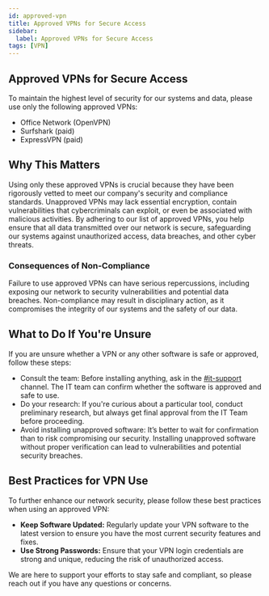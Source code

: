 ```yaml
---
id: approved-vpn
title: Approved VPNs for Secure Access
sidebar:
  label: Approved VPNs for Secure Access
tags: [VPN]
---
```


## Approved VPNs for Secure Access

To maintain the highest level of security for our systems and data, please use only the following approved VPNs:
  - Office Network (OpenVPN)
  - Surfshark (paid)
  - ExpressVPN (paid)

## Why This Matters

Using only these approved VPNs is crucial because they have been rigorously vetted to meet our company's security and compliance standards. Unapproved VPNs may lack essential encryption, contain vulnerabilities that cybercriminals can exploit, or even be associated with malicious activities. By adhering to our list of approved VPNs, you help ensure that all data transmitted over our network is secure, safeguarding our systems against unauthorized access, data breaches, and other cyber threats.

### Consequences of Non-Compliance

Failure to use approved VPNs can have serious repercussions, including exposing our network to security vulnerabilities and potential data breaches. Non-compliance may result in disciplinary action, as it compromises the integrity of our systems and the safety of our data.

## What to Do If You're Unsure

If you are unsure whether a VPN or any other software is safe or approved, follow these steps:

  - Consult the team: Before installing anything, ask in the [#it-support](https://axioned.slack.com/archives/C02TD2MLR) channel. The IT team can confirm whether the software is approved and safe to use.
  - Do your research: If you're curious about a particular tool, conduct preliminary research, but always get final approval from the IT Team before proceeding.
  - Avoid installing unapproved software: It’s better to wait for confirmation than to risk compromising our security. Installing unapproved software without proper verification can lead to vulnerabilities and potential security breaches.

## Best Practices for VPN Use

To further enhance our network security, please follow these best practices when using an approved VPN:

  - **Keep Software Updated:** Regularly update your VPN software to the latest version to ensure you have the most current security features and fixes.
  - **Use Strong Passwords:** Ensure that your VPN login credentials are strong and unique, reducing the risk of unauthorized access.

We are here to support your efforts to stay safe and compliant, so please reach out if you have any questions or concerns.
